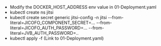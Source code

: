 - Modify the DOCKER_HOST_ADDRESS env value in 01-Deployment.yaml
- kubectl create ns jitsi
- kubectl create secret generic jitsi-config -n jitsi --from-literal=JICOFO_COMPONENT_SECRET=... --from-literal=JICOFO_AUTH_PASSWORD=... --from-literal=JVB_AUTH_PASSWORD=..
- kubectl apply -f (Link to 01-Deployment.yaml)